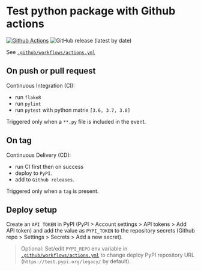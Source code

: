 Test python package with Github actions
=======================================

[![Github Actions](https://github.com/seignovert/python-gh-actions/workflows/Github%20Actions/badge.svg)](https://github.com/seignovert/python-gh-actions/actions?query=workflow%3AGithub%20Actions)
![GitHub release (latest by date)](https://img.shields.io/github/v/release/seignovert/python-gh-actions?logo=github)

See [`.github/workflows/actions.yml`](.github/workflows/actions.yml)

## On push or pull request

Continuous Integration (CI):
* run `flake8`
* run `pylint`
* run `pytest` with python matrix `[3.6, 3.7, 3.8]`

Triggered only when a `**.py` file is included in the event.

## On tag

Continuous Delivery (CD):
* run CI first then on success
* deploy to `PyPI`.
* add to `Github releases`.

Triggered only when a `tag` is present.

## Deploy setup

Create an `API TOKEN` in PyPI (PyPI > Account settings > API tokens > Add API token) and
add the value as `PYPI_TOKEN` to the repository secrets (Github repo > Settings > Secrets > Add a new secret).

> Optional: Set/edit `PYPI_REPO` env variable in [`.github/workflows/actions.yml`](.github/workflows/actions.yml)
> to change deploy PyPI repository URL (`https://test.pypi.org/legacy/` by default).